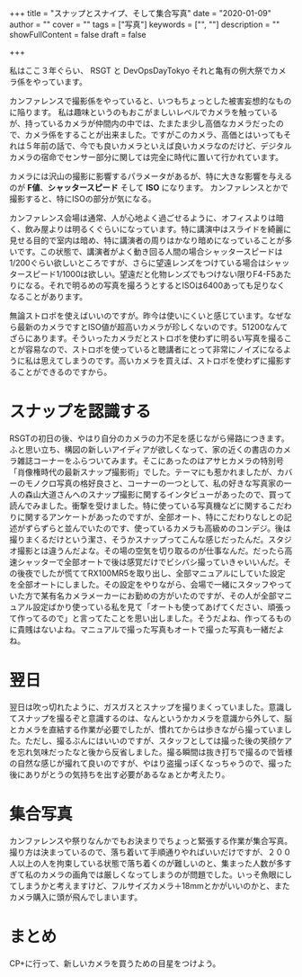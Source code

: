 +++
title = "スナップとスナイプ、そして集合写真"
date = "2020-01-09"
author = ""
cover = ""
tags = ["写真"]
keywords = ["", ""]
description = ""
showFullContent = false
draft = false

+++

私はここ３年ぐらい、 RSGT と DevOpsDayTokyo それと亀有の例大祭でカメラ係をやっています。

カンファレンスで撮影係をやっていると、いつもちょっとした被害妄想的なものに陥ります。
私は趣味というのもおこがましいレベルでカメラを触っているが、持っているカメラが仲間内の中では、たまたま少し高価なカメラだったので、カメラ係をすることが出来ました。ですがこのカメラ、高価とはいってもそれは５年前の話で、今でも良いカメラといえば良いカメラなのだけど、デジタルカメラの宿命でセンサー部分に関しては完全に時代に置いて行かれています。

カメラには沢山の撮影に影響するパラメータがあるが、特に大きな影響を与えるのが **F値**、**シャッタースピード** そして **ISO** になります。
カンファレンスとかで撮影すると、特にISOの部分が気になる。

カンファレンス会場は通常、人が心地よく過ごせるように、オフィスよりは暗く、飲み屋よりは明るくぐらいになっています。特に講演中はスライドを綺麗に見せる目的で室内は暗め、特に講演者の周りはかなり暗めになっていることが多いです。この状態で、講演者がよく動き回る人間の場合シャッタースピードは1/200ぐらい欲しいところですが、さらに望遠レンズをつけている場合はシャッタースピード1/1000は欲しい。望遠だと化物レンズでもつけない限りF4-F5あたりになる。それで明るめの写真を撮ろうとするとISOは6400あっても足りなくなることがあります。

無論ストロボを使えばいいのですが。昨今は使いにくいと感じています。なぜなら最新のカメラですとISO値が超高いカメラが珍しくないのです。51200なんてざらにあります。そういったカメラだとストロボを使わずに明るい写真を撮ることが容易なので、ストロボを使っていると聴講者にとって非常にノイズになるように私は思えてしまうのです。高いカメラを買えば、ストロボを使わずに撮影することができるのですから。

# スナップを認識する

RSGTの初日の後、やはり自分のカメラの力不足を感じながら帰路につきます。
ふと思い立ち、構図の新しいアイディアが欲しくなって、家の近くの書店のカメラ雑誌コーナーをふらついてみます。そこにあったのはアサヒカメラの特別号「肖像権時代の最新スナップ撮影術」でした。テーマにも惹かれましたが、カバーのモノクロ写真の格好良さと、コーナーの一つとして、私の好きな写真家の一人の森山大道さんへのスナップ撮影に関するインタビューがあったので、買って読んでみました。衝撃を受けました。特に使っている写真機などに関するこだわりに関するアンケートがあったのですが、全部オート、特にこだわりなしとの記述がずらずらと並んでいたのです、使っているカメラも高級めのコンデジ。後は撮りまくるだけという潔さ、そうかスナップってこんな感じだったんだ。スタジオ撮影とは違うんだよな。その場の空気を切り取るのが仕事なんだ。だったら高速シャッターで全部オートで後は感覚だけでビシバシ撮っていきゃいいんだ。その後夜でしたが慌ててRX100MR5を取り出し、全部マニュアルにしていた設定を全部オートにしました。その設定をやりながら、会場で一緒にスタッフやっていた方で某有名カメラメーカーにお勤めの方がいたのですが、その人が全部マニュアル設定ばかり使っている私を見て「オートも使ってあげてください、頑張って作ってるので」と言ってたことを思い出しました。そうだよね、作ってるものに貴賎はないよね。マニュアルで撮った写真もオートで撮った写真も一緒だよね。

# 翌日

翌日は吹っ切れたように、ガスガスとスナップを撮りまくっていました。意識してスナップを撮るぞと意識するのは、なんというかカメラを意識から外して、脳とカメラを直結する作業が必要でしたが、慣れてからは歩きながら撮っていました。ただし、撮るぶんにはいいのですが、スタッフとしては撮った後の笑顔ケアを忘れ気味だったなと後から反省しました。撮る瞬間は抜き打ちで撮るので皆様の自然な感じが撮れて良いのですが、やはり盗撮っぽくなっちゃうので、撮った後にありがとうの気持ちを出す必要があるなぁとか考えたり。



# 集合写真

カンファレンスや祭りなんかでもお決まりでちょっと緊張する作業が集合写真。撮り方は決まっているので、落ち着いて手順通りやればいいだけですが、２００人以上の人を拘束している状態で落ち着くのが難しいのと、集まった人数が多すぎて私のカメラの画角では厳しくなってしまうのが問題でした。いっそ魚眼にしてしまうかと考えますけど、フルサイズカメラ＋18mmとかがいいのかと、またカメラ購入に頭が飛んでしまいます。

 # まとめ

CP+に行って、新しいカメラを買うための目星をつけよう。

